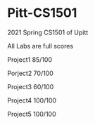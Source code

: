 # Pitt-CS1501
2021 Spring CS1501 of Upitt

All Labs are full scores

Project1 85/100

Porject2 70/100

Project3 60/100

Project4 100/100

Project5 100/100

